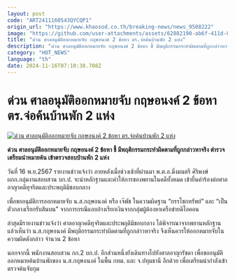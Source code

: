 ```yaml
---
layout: post
code: "ART2411160543QYCQP1"
origin_url: "https://www.khaosod.co.th/breaking-news/news_9508222"
image: "https://github.com/user-attachments/assets/62882190-ab6f-411d-8f89-66f9572f9579"
title: "ด่วน ศาลอนุมัติออกหมายจับ กฤษอนงค์ 2 ข้อหา ตร.จ่อค้นบ้านพัก 2 แห่ง"
description: "ด่วน ศาลอนุมัติออกหมายจับ กฤษอนงค์ 2 ข้อหา ชี้ มีพฤติกรรมกระทำผิดตามที่ถูกกล่าวหาจริง ตำรวจเตรียมนำหมายค้น เข้าตรวจสอบบ้านพัก 2 แห่ง"
category: "HOT_NEWS"
language: "th"
date: 2024-11-16T07:10:38.708Z
---
```


# ด่วน ศาลอนุมัติออกหมายจับ กฤษอนงค์ 2 ข้อหา ตร.จ่อค้นบ้านพัก 2 แห่ง

[![ด่วน ศาลอนุมัติออกหมายจับ กฤษอนงค์ 2 ข้อหา ตร.จ่อค้นบ้านพัก 2 แห่ง](https://www.khaosod.co.th/wpapp/uploads/2024/11/kon1.jpg "ด่วน ศาลอนุมัติออกหมายจับ กฤษอนงค์ 2 ข้อหา ตร.จ่อค้นบ้านพัก 2 แห่ง")](https://www.khaosod.co.th/wpapp/uploads/2024/11/kon1.jpg)

**ด่วน ศาลอนุมัติออกหมายจับ กฤษอนงค์ 2 ข้อหา ชี้ มีพฤติกรรมกระทำผิดตามที่ถูกกล่าวหาจริง ตำรวจเตรียมนำหมายค้น เข้าตรวจสอบบ้านพัก 2 แห่ง**

วันที่ 16 พ.ย.2567 รายงานข่าวแจ้งว่า ภายหลังเมื่อช่วงเช้าที่ผ่านมา พ.ต.อ.มิ่งมนตรี ศิริพงษ์ ผกก.กลุ่มงานสอบสวน บก.ป. จะนำหลักฐานและคำให้การของพยานในคดีทั้งหมด เข้ายื่นคำร้องต่อศาลอาญาคดีทุจริตและประพฤติมิชอบกลาง

เพื่อขออนุมัติการออกหมายจับ น.ส.กฤษอนงค์ หรือ เจ๊พัช ในความผิดฐาน “กรรโชกทรัพย์” และ “เป็นตัวกลางเรียกรับสินบน” จากการกรณีแอบอ้างเรียกเงินจากกลุ่มผู้ต้องหาเครือข่ายดิไอคอน

ล่าสุดมีรายงานข่าวแจ้งว่า ศาลอาญาคดีทุจริตและประพฤติมิชอบกลาง ได้พิจารณาจากพยานหลักฐานแล้วเห็นว่า น.ส.กฤษอนงค์ มีพฤติกรรมกระทำผิดตามที่ถูกกล่าวหาจริง จึงเห็นควรให้ออกหมายจับในความผิดดังกล่าว จำนวน 2 ข้อหา

นอกจากนี้ พนักงานสอบสวน กก.2 บก.ป. อีกส่วนหนึ่งยังเดินทางไปยังศาลอาญารัชดา เพื่อขออนุมัติออกหมายค้นบ้านพักของ น.ส.กฤษอนงค์ ในพื้น กทม. และ จ.ปทุมธานี อีกด้วย เพื่อเตรียมนำกำลังเข้าตรวจค้นจับกุม